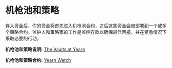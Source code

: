 # 机枪池和策略

存入资金后，你的资金将首先进入机枪池合约，之后这些资金会被部署到一个或多个策略合约。监护人和策略家的工作是监控存款以确保最佳回报，并在紧急情况下采取必要的行动。
 
**机枪池和策略说明:** [The Vaults at Yearn](https://medium.com/yearn-state-of-the-vaults/the-vaults-at-yearn-9237905ffed3)

**机枪池和策略合约:** [Yearn Watch](https://yearn.watch/)